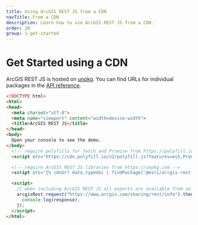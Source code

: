 ```yaml
---
title: Using ArcGIS REST JS from a CDN
navTitle: From a CDN
description: Learn how to use ArcGIS REST JS from a CDN.
order: 20
group: 1-get-started
---
```


# Get Started using a CDN

ArcGIS REST JS is hosted on [unpkg](https://unpkg.com/). You can find URLs for individual packages in the [API reference](../api).

```html
<!DOCTYPE html>
<html>
<head>
  <meta charset="utf-8">
  <meta name="viewport" content="width=device-width">
  <title>ArcGIS REST JS</title>
</head>
<body>
  Open your console to see the demo.
</body>
  <!-- require polyfills for fetch and Promise from https://polyfill.io -->
  <script src="https://cdn.polyfill.io/v2/polyfill.js?features=es5,Promise,fetch"></script>

  <!-- require ArcGIS REST JS libraries from https://unpkg.com -->
  <script src="{% cdnUrl data.typedoc | findPackage('@esri/arcgis-rest-request') %}"></script>

  <script>
    // when including ArcGIS REST JS all exports are available from an arcgisRest global
    arcgisRest.request("https://www.arcgis.com/sharing/rest/info").then(response => {
      console.log(response);
    });
  </script>
</html>
